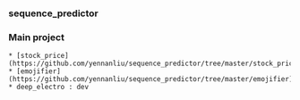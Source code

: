 ### sequence_predictor 

### Main project 
	* [stock_price] (https://github.com/yennanliu/sequence_predictor/tree/master/stock_price)
	* [emojifier]  (https://github.com/yennanliu/sequence_predictor/tree/master/emojifier)
	* deep_electro : dev  

